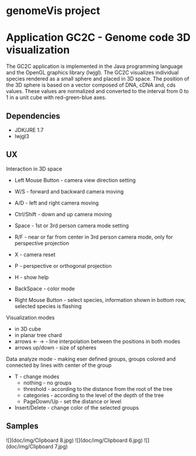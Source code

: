# genomeVis project
# Application GC2C - Genome code 3D visualization

The GC2C application is implemented in the Java programming language and the OpenGL graphics library (lwjgl). The GC2C visualizes individual species rendered as a small sphere and placed in 3D space. The position of the 3D sphere is based on a vector composed of DNA, cDNA and, cds values. These values are normalized and converted to the interval from 0 to 1 in a unit cube with red-green-blue axes.

## Dependencies
* JDK/JRE 1.7
* lwjgl3

## UX
Interaction in 3D space
* Left Mouse Button - camera view direction setting
* W/S - forward and backward camera moving
* A/D - left and right camera moving
* Ctrl/Shift - down and up camera moving
* Space - 1st or 3rd person camera mode setting
* R/F - near or far from center in 3rd person camera mode, only for perspective projection

* X - camera reset
* P - perspective or orthogonal projection
* H - show help
* BackSpace - color mode

* Right Mouse Button - select species, information shown in bottom row, selected species is flashing

Visualization modes
* in 3D cube
* in planar tree chard
* arrows <-  ->  - line interpolation between the positions in both modes
* arrows up/down - size of spheres

Data analyze mode - making eser defined groups, groups colored and connected by lines with center of the group
* T  - change modes
  * nothing - no groups
  * threshold - according to the distance from the root of the tree
  * categories - according  to the level of the depth of the tree
  * PageDown/Up - set the distance or level
* Insert/Delete - change color of the selected groups

## Samples
![](doc/img/Clipboard 8.jpg)
![](doc/img/Clipboard 6.jpg)
![](doc/img/Clipboard 7.jpg)